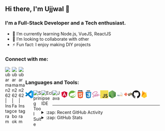 ## Hi there, I'm Ujjwal 👋

### I'm a Full-Stack Developer and a Tech enthusiast.

- 🌱 I’m currently learning Node.js, VueJS, ReactJS
- 👯 I’m looking to collaborate with other
- ⚡ Fun fact: I enjoy making DIY projects

### Connect with me:

[<img align="left" alt="ubarman262 | Instagram" width="22px" src="https://cdn.jsdelivr.net/npm/simple-icons@v3/icons/instagram.svg" />][instagram]
[<img align="left" alt="ubarman262 | Facebook" width="22px" src="https://cdn.jsdelivr.net/npm/simple-icons@v3/icons/facebook.svg" />][facebook]
[<img align="left" alt="ubarman262 | Instagram" width="22px" src="https://cdn.jsdelivr.net/npm/simple-icons@v3/icons/gmail.svg" />][gmail]
<br />

### Languages and Tools:

[<img align="left" alt="Visual Studio Code" width="26px" src="https://raw.githubusercontent.com/github/explore/80688e429a7d4ef2fca1e82350fe8e3517d3494d/topics/visual-studio-code/visual-studio-code.png" />][vscode]
[<img align="left" alt="Spring Tool Suite" width="26px" src="https://firebasestorage.googleapis.com/v0/b/imagepoc-a54c2.appspot.com/o/download.jpg?alt=media&token=5bc960e6-9a9e-493d-975b-0ce0593cfe3b" />][sts]
[<img align="left" alt="Eclipse IDE" width="36px" src="https://d1.awsstatic.com/sdks-and-tools/eclipse%20icon%201.3778a4cbe978d8dfd73c091706e26aa6c57c65aa.jpeg" />][eclipse]
[<img align="left" alt="Java" width="26px" src="https://cdn.iconscout.com/icon/free/png-512/java-23-225999.png" />][java]
[<img align="left" alt="Angular" width="26px" src="https://raw.githubusercontent.com/github/explore/80688e429a7d4ef2fca1e82350fe8e3517d3494d/topics/angular/angular.png" />][angular]
[<img align="left" alt="Spring-Boot" width="26px" src="https://raw.githubusercontent.com/github/explore/80688e429a7d4ef2fca1e82350fe8e3517d3494d/topics/spring-boot/spring-boot.png" />][springboot]
[<img align="left" alt="HTML5" width="26px" src="https://raw.githubusercontent.com/github/explore/80688e429a7d4ef2fca1e82350fe8e3517d3494d/topics/html/html.png" />][html5]
[<img align="left" alt="CSS3" width="26px" src="https://raw.githubusercontent.com/github/explore/80688e429a7d4ef2fca1e82350fe8e3517d3494d/topics/css/css.png" />][css3]
[<img align="left" alt="Sass" width="26px" src="https://raw.githubusercontent.com/github/explore/80688e429a7d4ef2fca1e82350fe8e3517d3494d/topics/sass/sass.png" />][sass]
[<img align="left" alt="JavaScript" width="26px" src="https://raw.githubusercontent.com/github/explore/80688e429a7d4ef2fca1e82350fe8e3517d3494d/topics/javascript/javascript.png" />][js]
[<img align="left" alt="Node.js" width="26px" src="https://raw.githubusercontent.com/github/explore/80688e429a7d4ef2fca1e82350fe8e3517d3494d/topics/nodejs/nodejs.png" />][nodejs]
[<img align="left" alt="MySQL" width="26px" src="https://raw.githubusercontent.com/github/explore/80688e429a7d4ef2fca1e82350fe8e3517d3494d/topics/mysql/mysql.png" />][mysql]
[<img align="left" alt="Git" width="26px" src="https://raw.githubusercontent.com/github/explore/80688e429a7d4ef2fca1e82350fe8e3517d3494d/topics/git/git.png" />][git]
[<img align="left" alt="GitHub" width="26px" src="https://raw.githubusercontent.com/github/explore/78df643247d429f6cc873026c0622819ad797942/topics/github/github.png" />][github]
[<img align="left" alt="Firebase" width="26px" src="https://raw.githubusercontent.com/github/explore/80688e429a7d4ef2fca1e82350fe8e3517d3494d/topics/firebase/firebase.png" />][firebase]
<br />
<br />

---
<details>
  <summary>:zap: Recent GitHub Activity</summary>

</details>

<details>
  <summary>:zap: GitHub Stats</summary>

</details>

[instagram]: https://www.instagram.com/__spacedout____
[facebook]: https://www.facebook.com/ujjwalbarman3624
[vscode]: https://code.visualstudio.com/
[java]: https://www.java.com/en/
[angular]: https://angular.io/
[springboot]: https://spring.io/projects/spring-boot
[html5]: https://www.w3schools.com/html/
[css3]: https://www.w3schools.com/css/
[sass]: https://sass-lang.com/
[js]: https://www.javascript.com/
[nodejs]: https://nodejs.org/en/
[mysql]: https://www.mysql.com/
[git]: https://git-scm.com/
[github]: https://github.com/
[eclipse]: https://www.eclipse.org/
[gmail]: https://mail.google.com/mail/?view=cm&fs=1&to=ubarman262@gmail.com
[sts]: https://spring.io/tools
[firebase]: https://console.firebase.google.com/
